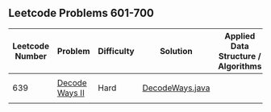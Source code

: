## Leetcode Problems 601-700

| Leetcode Number | Problem | Difficulty | Solution | Applied Data Structure / Algorithms | Note |
|---|---|---|---|---|---|
| | | | | | | | |
| 639 | [Decode Ways II](https://leetcode.com/problems/decode-ways-ii/) | Hard | [DecodeWays.java](../problems1_100/src/main/java/com.search2026.leetcode.problems/DecodeWays.java) | | | | |
| | | | | | | | |

